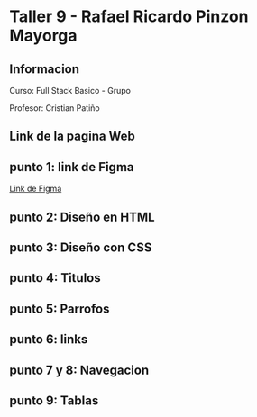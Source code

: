 <h1>Taller 9 - Rafael Ricardo Pinzon Mayorga</h1>

<h2>Informacion</h2>
<p>Curso: Full Stack Basico - Grupo</p> 
<p>Profesor: Cristian Patiño </p>

<h2>Link de la pagina Web</h2>


<h2>punto 1: link de Figma</h2>
<a href="https://www.figma.com/file/0zJZSrAl7abzaQrV1LfJUg/Rafael-Ricardo-Pinzon?type=design&node-id=0%3A1&mode=design&t=WQGNgze1it6hbqWW-1">Link de Figma</a>

<h2>punto 2: Diseño en HTML</h2>

<h2>punto 3: Diseño con CSS</h2>

<h2>punto 4: Titulos</h2>

<h2>punto 5: Parrofos </h2>

<h2>punto 6: links </h2>

<h2>punto 7 y 8: Navegacion</h2>

<h2>punto 9: Tablas</h2>
